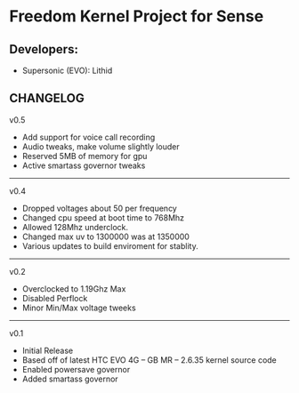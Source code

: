 Freedom Kernel Project for Sense
==============

Developers:
------------
* Supersonic (EVO): Lithid

CHANGELOG
------------
v0.5

* Add support for voice call recording
* Audio tweaks, make volume slightly louder
* Reserved 5MB of memory for gpu
* Active smartass governor tweaks

------------
v0.4

* Dropped voltages about 50 per frequency
* Changed cpu speed at boot time to 768Mhz
* Allowed 128Mhz underclock.
* Changed max uv to 1300000 was at 1350000
* Various updates to build enviroment for stablity.

------------
v0.2

* Overclocked to 1.19Ghz Max
* Disabled Perflock
* Minor Min/Max voltage tweeks

------------
v0.1

* Initial Release
* Based off of latest HTC EVO 4G – GB MR – 2.6.35 kernel source code
* Enabled powersave governor
* Added smartass governor
